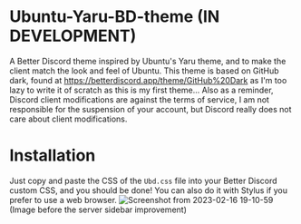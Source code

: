 # Ubuntu-Yaru-BD-theme (IN DEVELOPMENT)
A Better Discord theme inspired by Ubuntu's Yaru theme, and to make the client match the look and feel of Ubuntu.
This theme is based on GitHub dark, found at https://betterdiscord.app/theme/GitHub%20Dark as I'm too lazy to write it of scratch as this is my first theme...
Also as a reminder, Discord client modifications are against the terms of service, I am not responsible for the suspension of your account, but Discord really does not care about client modifications.
# Installation
Just copy and paste the CSS of the `Ubd.css` file into your Better Discord custom CSS, and you should be done! You can also do it with Stylus if you prefer to use a web browser.
![Screenshot from 2023-02-16 19-10-59](https://user-images.githubusercontent.com/114477228/219305785-ed8ce94e-d13f-4efa-8384-9ea468abcda9.png)
(Image before the server sidebar improvement)
